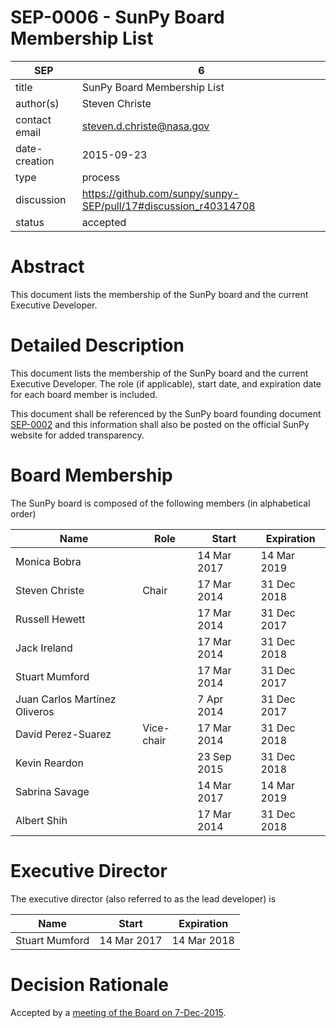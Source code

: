 # SEP-0006 - SunPy Board Membership List

| SEP           | 6                                                               |
|---------------|-----------------------------------------------------------------|
| title         | SunPy Board Membership List                                     |
| author(s)     | Steven Christe                                                  |
| contact email | steven.d.christe@nasa.gov                                       |
| date-creation | 2015-09-23                                                      |
| type          | process                                                         |
| discussion    | https://github.com/sunpy/sunpy-SEP/pull/17#discussion_r40314708 |
| status        | accepted                                                        |

# Abstract
This document lists the membership of the SunPy board and the current Executive Developer.

# Detailed Description
This document lists the membership of the SunPy board and the current Executive Developer.
The role (if applicable), start date, and expiration date for each board member is included.

This document shall be referenced by the SunPy board
founding document [SEP-0002](https://github.com/sunpy/sunpy-SEP/blob/master/SEP-0002.md) and this information shall also be posted on the official SunPy website for added transparency.

# Board Membership
The SunPy board is composed of the following members (in alphabetical order)

| Name                          | Role              | Start       |  Expiration |
|-------------------------------|-------------------|-------------|-------------|
| Monica Bobra                  |                   | 14 Mar 2017 | 14 Mar 2019 |
| Steven Christe                | Chair             | 17 Mar 2014 | 31 Dec 2018 |
| Russell Hewett                |                   | 17 Mar 2014 | 31 Dec 2017 |
| Jack Ireland                  |                   | 17 Mar 2014 | 31 Dec 2018 |
| Stuart Mumford                |                   | 17 Mar 2014 | 31 Dec 2017 |
| Juan Carlos Martínez Oliveros |                   |  7 Apr 2014 | 31 Dec 2017 |
| David Perez-Suarez            | Vice-chair        | 17 Mar 2014 | 31 Dec 2018 |
| Kevin Reardon                 |                   | 23 Sep 2015 | 31 Dec 2018 |
| Sabrina Savage                |                   | 14 Mar 2017 | 14 Mar 2019 |
| Albert Shih                   |                   | 17 Mar 2014 | 31 Dec 2018 |

# Executive Director
The executive director (also referred to as the lead developer) is

| Name           | Start        | Expiration |
|----------------|--------------|------------|
| Stuart Mumford | 14 Mar 2017  | 14 Mar 2018|

# Decision Rationale
Accepted by a [meeting of the Board on 7-Dec-2015](https://github.com/sunpy/sunpy/wiki/Minutes-of-SunPy-Board-Meeting-12-07-15).

